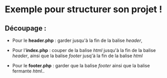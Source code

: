 # Exemple pour structurer son projet !

## Découpage :

- Pour le **header.php** : garder jusqu'à la fin de la balise *header*,

- Pour l'**index.php** : couper de la balise *html* jusqu'à la fin de la balise *header*, ainsi que la balise *footer* jusq'à la fin de la balise *html*

- Pour le **footer.php** : garder que la balise *footer* ainsi que la balise fermante *html*..



